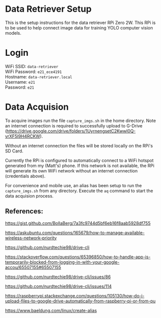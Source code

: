 # Data Retriever Setup
This is the setup instructions for the data retriever RPi Zero 2W. This RPi is to be used to help connect image data for training YOLO computer vision models.

# Login
WiFi SSID: `data-retriever` <br>
WiFi Password: `e21_ece4191` <br>
Hostname: `data-retriever.local` <br>
Username: `e21` <br>
Password: `e21`

# Data Acquision
To acquire images run the file `capture_imgs.sh` in the home directory. Note an internet connection is required to successfully upload to G-Drive (https://drive.google.com/drive/folders/1UyrnengsetC2KwwI0Q-vrXF5I9H4RCKW). 

Without an internet connection the files will be stored locally on the RPi's SD Card.

Currently the RPi is configured to automatically connect to a WiFi hotspot generated from my (Matt's) phone. If this network is not available, the RPi will generate its own WiFi network without an internet connection (credentials above).

For convenience and mobile use, an alias has been setup to run the `capture_imgs.sh` from any directory. Execute the `aq` command to start the data acquision process. 

## References: 
https://gist.github.com/BollaBerg/7a3fc9744d5bf6eb16f8aab5928df755

https://askubuntu.com/questions/165679/how-to-manage-available-wireless-network-priority

https://github.com/nurdtechie98/drive-cli

https://stackoverflow.com/questions/65396850/how-to-handle-app-is-temporarily-blocked-from-logging-in-with-your-google-accou/65507155#65507155 

https://github.com/nurdtechie98/drive-cli/issues/86

https://github.com/nurdtechie98/drive-cli/issues/114

https://raspberrypi.stackexchange.com/questions/105130/how-do-i-upload-files-to-google-drive-automatically-from-raspberry-pi-or-from-pu

https://www.baeldung.com/linux/create-alias 

